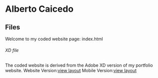 # Alberto Caicedo
## Files
Welcome to my coded website page: index.html

###### XD file
The coded website is derived from the Adobe XD version of my portfolio website.
Website Version:[view layout](https://xd.adobe.com/view/07530e0b-c9a3-4cfc-4235-8e8fbf2a8adb-7162/screen/7cd23fed-9b15-4f04-b774-d766e98e371b/Web-1920-17?fullscreen)
Mobile Version:[view layout](https://xd.adobe.com/view/8c9d3c67-1f99-4778-61c3-0e2afadce05e-faac/screen/af69dd98-f8ab-4543-b77e-2d818d21a169/iPhone-XR-XS-Max-7?fullscreen)
